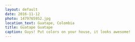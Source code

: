 ```yaml
---
layout: default
date: 2016-11-12
photo: 1479765952.jpg
location_text: Guatape, Colombia
title: Guatape Guatape
caption: Guys! Put colors on your house, it looks awesome!
---
```

